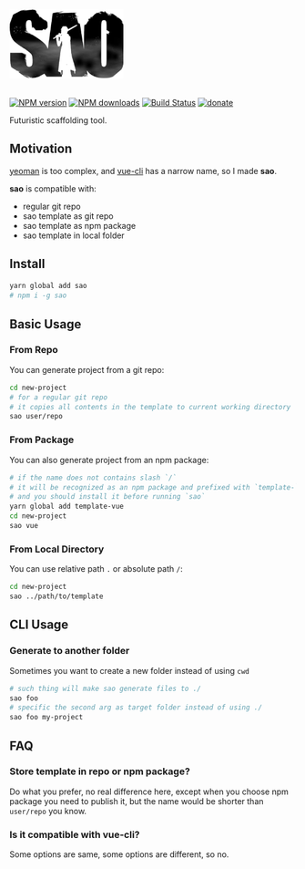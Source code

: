 <img src="./media/sao.png" width="200" />
<br>
<br>

[![NPM version](https://img.shields.io/npm/v/sao.svg?style=flat)](https://npmjs.com/package/sao) [![NPM downloads](https://img.shields.io/npm/dm/sao.svg?style=flat)](https://npmjs.com/package/sao) [![Build Status](https://img.shields.io/circleci/project/egoist/sao/master.svg?style=flat)](https://circleci.com/gh/egoist/sao) [![donate](https://img.shields.io/badge/$-donate-ff69b4.svg?maxAge=2592000&style=flat)](https://github.com/egoist/donate)

Futuristic scaffolding tool.

## Motivation

[yeoman](https://github.com/yeoman/yo) is too complex, and [vue-cli](https://github.com/vuejs/vue-cli) has a narrow name, so I made **sao**.

**sao** is compatible with:

- regular git repo
- sao template as git repo
- sao template as npm package
- sao template in local folder

## Install

```bash
yarn global add sao
# npm i -g sao
```

## Basic Usage

### From Repo

You can generate project from a git repo:

```bash
cd new-project
# for a regular git repo
# it copies all contents in the template to current working directory
sao user/repo
```

### From Package

You can also generate project from an npm package:

```bash
# if the name does not contains slash `/`
# it will be recognized as an npm package and prefixed with `template-`
# and you should install it before running `sao`
yarn global add template-vue
cd new-project
sao vue
```

### From Local Directory

You can use relative path `.` or absolute path `/`:

```bash
cd new-project
sao ../path/to/template
```

## CLI Usage

### Generate to another folder

Sometimes you want to create a new folder instead of using `cwd`

```bash
# such thing will make sao generate files to ./
sao foo
# specific the second arg as target folder instead of using ./
sao foo my-project
```

## FAQ

### Store template in repo or npm package?

Do what you prefer, no real difference here, except when you choose npm package you need to publish it, but the name would be shorter than `user/repo` you know.

### Is it compatible with vue-cli?

Some options are same, some options are different, so no.
